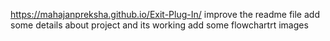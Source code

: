 https://mahajanpreksha.github.io/Exit-Plug-In/
improve the readme file
add some details about project and its working
add some flowchartrt images